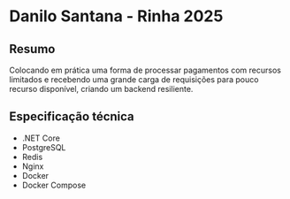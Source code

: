 # Danilo Santana - Rinha 2025

## Resumo

Colocando em prática uma forma de processar pagamentos com recursos limitados e recebendo uma grande carga de requisições para pouco recurso disponível, criando um backend resiliente.

## Especificação técnica

- .NET Core
- PostgreSQL
- Redis
- Nginx
- Docker
- Docker Compose
